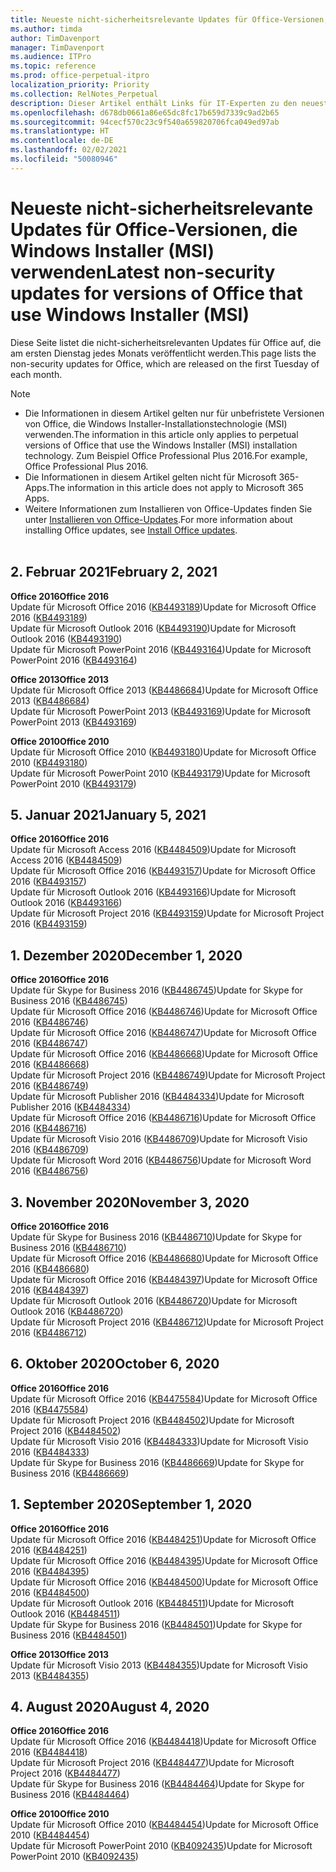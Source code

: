 ```yaml
---
title: Neueste nicht-sicherheitsrelevante Updates für Office-Versionen, die Windows Installer (MSI) verwenden
ms.author: timda
author: TimDavenport
manager: TimDavenport
ms.audience: ITPro
ms.topic: reference
ms.prod: office-perpetual-itpro
localization_priority: Priority
ms.collection: RelNotes_Perpetual
description: Dieser Artikel enthält Links für IT-Experten zu den neuesten nicht-sicherheitsrelevanten Updateinformationen für dauerhafte Versionen von Office 2016, Office 2013 und Office 2010
ms.openlocfilehash: d678db0661a86e65dc8fc17b659d7339c9ad2b65
ms.sourcegitcommit: 94cecf570c23c9f540a659820706fca049ed97ab
ms.translationtype: HT
ms.contentlocale: de-DE
ms.lasthandoff: 02/02/2021
ms.locfileid: "50080946"
---
```

# <a name="latest-non-security-updates-for-versions-of-office-that-use-windows-installer-msi"></a><span data-ttu-id="492a2-103">Neueste nicht-sicherheitsrelevante Updates für Office-Versionen, die Windows Installer (MSI) verwenden</span><span class="sxs-lookup"><span data-stu-id="492a2-103">Latest non-security updates for versions of Office that use Windows Installer (MSI)</span></span>

<span data-ttu-id="492a2-104">Diese Seite listet die nicht-sicherheitsrelevanten Updates für Office auf, die am ersten Dienstag jedes Monats veröffentlicht werden.</span><span class="sxs-lookup"><span data-stu-id="492a2-104">This page lists the non-security updates for Office, which are released on the first Tuesday of each month.</span></span>

> [!NOTE]
> - <span data-ttu-id="492a2-105">Die Informationen in diesem Artikel gelten nur für unbefristete Versionen von Office, die Windows Installer-Installationstechnologie (MSI) verwenden.</span><span class="sxs-lookup"><span data-stu-id="492a2-105">The information in this article only applies to perpetual versions of Office that use the Windows Installer (MSI) installation technology.</span></span> <span data-ttu-id="492a2-106">Zum Beispiel Office Professional Plus 2016.</span><span class="sxs-lookup"><span data-stu-id="492a2-106">For example, Office Professional Plus 2016.</span></span>
> - <span data-ttu-id="492a2-107">Die Informationen in diesem Artikel gelten nicht für Microsoft 365-Apps.</span><span class="sxs-lookup"><span data-stu-id="492a2-107">The information in this article does not apply to Microsoft 365 Apps.</span></span>
> - <span data-ttu-id="492a2-108">Weitere Informationen zum Installieren von Office-Updates finden Sie unter [Installieren von Office-Updates](https://support.office.com/article/2ab296f3-7f03-43a2-8e50-46de917611c5).</span><span class="sxs-lookup"><span data-stu-id="492a2-108">For more information about installing Office updates, see [Install Office updates](https://support.office.com/article/2ab296f3-7f03-43a2-8e50-46de917611c5).</span></span>
<br/><br/>

## <a name="february-2-2021"></a><span data-ttu-id="492a2-109">2. Februar 2021</span><span class="sxs-lookup"><span data-stu-id="492a2-109">February 2, 2021</span></span>
<span data-ttu-id="492a2-110">**Office 2016**</span><span class="sxs-lookup"><span data-stu-id="492a2-110">**Office 2016**</span></span><br/>
<span data-ttu-id="492a2-111">Update für Microsoft Office 2016 ([KB4493189](https://support.microsoft.com/help/4493189))</span><span class="sxs-lookup"><span data-stu-id="492a2-111">Update for Microsoft Office 2016 ([KB4493189](https://support.microsoft.com/help/4493189))</span></span> </br> <span data-ttu-id="492a2-112">Update für Microsoft Outlook 2016 ([KB4493190](https://support.microsoft.com/help/4493190))</span><span class="sxs-lookup"><span data-stu-id="492a2-112">Update for Microsoft Outlook 2016 ([KB4493190](https://support.microsoft.com/help/4493190))</span></span> </br> <span data-ttu-id="492a2-113">Update für Microsoft PowerPoint 2016 ([KB4493164](https://support.microsoft.com/help/4493164))</span><span class="sxs-lookup"><span data-stu-id="492a2-113">Update for Microsoft PowerPoint 2016 ([KB4493164](https://support.microsoft.com/help/4493164))</span></span> </br> 

<span data-ttu-id="492a2-114">**Office 2013**</span><span class="sxs-lookup"><span data-stu-id="492a2-114">**Office 2013**</span></span><br/>
<span data-ttu-id="492a2-115">Update für Microsoft Office 2013 ([KB4486684](https://support.microsoft.com/help/4486684))</span><span class="sxs-lookup"><span data-stu-id="492a2-115">Update for Microsoft Office 2013 ([KB4486684](https://support.microsoft.com/help/4486684))</span></span> </br>
<span data-ttu-id="492a2-116">Update für Microsoft PowerPoint 2013 ([KB4493169](https://support.microsoft.com/help/4493169))</span><span class="sxs-lookup"><span data-stu-id="492a2-116">Update for Microsoft PowerPoint 2013 ([KB4493169](https://support.microsoft.com/help/4493169))</span></span> </br>

<span data-ttu-id="492a2-117">**Office 2010**</span><span class="sxs-lookup"><span data-stu-id="492a2-117">**Office 2010**</span></span><br/>
<span data-ttu-id="492a2-118">Update für Microsoft Office 2010 ([KB4493180](https://support.microsoft.com/help/4493180))</span><span class="sxs-lookup"><span data-stu-id="492a2-118">Update for Microsoft Office 2010 ([KB4493180](https://support.microsoft.com/help/4493180))</span></span> </br>
<span data-ttu-id="492a2-119">Update für Microsoft PowerPoint 2010 ([KB4493179](https://support.microsoft.com/help/4493179))</span><span class="sxs-lookup"><span data-stu-id="492a2-119">Update for Microsoft PowerPoint 2010 ([KB4493179](https://support.microsoft.com/help/4493179))</span></span></br>


## <a name="january-5-2021"></a><span data-ttu-id="492a2-120">5. Januar 2021</span><span class="sxs-lookup"><span data-stu-id="492a2-120">January 5, 2021</span></span>
<span data-ttu-id="492a2-121">**Office 2016**</span><span class="sxs-lookup"><span data-stu-id="492a2-121">**Office 2016**</span></span></br>
<span data-ttu-id="492a2-122">Update für Microsoft Access 2016 ([KB4484509](https://support.microsoft.com/help/4484509))</span><span class="sxs-lookup"><span data-stu-id="492a2-122">Update for Microsoft Access 2016 ([KB4484509](https://support.microsoft.com/help/4484509))</span></span> </br>
<span data-ttu-id="492a2-123">Update für Microsoft Office 2016 ([KB4493157](https://support.microsoft.com/help/4493157))</span><span class="sxs-lookup"><span data-stu-id="492a2-123">Update for Microsoft Office 2016 ([KB4493157](https://support.microsoft.com/help/4493157))</span></span> </br>
<span data-ttu-id="492a2-124">Update für Microsoft Outlook 2016 ([KB4493166](https://support.microsoft.com/help/4493166))</span><span class="sxs-lookup"><span data-stu-id="492a2-124">Update for Microsoft Outlook 2016 ([KB4493166](https://support.microsoft.com/help/4493166))</span></span> </br>
<span data-ttu-id="492a2-125">Update für Microsoft Project 2016 ([KB4493159](https://support.microsoft.com/help/4493159))</span><span class="sxs-lookup"><span data-stu-id="492a2-125">Update for Microsoft Project 2016 ([KB4493159](https://support.microsoft.com/help/4493159))</span></span> </br>


## <a name="december-1-2020"></a><span data-ttu-id="492a2-126">1. Dezember 2020</span><span class="sxs-lookup"><span data-stu-id="492a2-126">December 1, 2020</span></span>
<span data-ttu-id="492a2-127">**Office 2016**</span><span class="sxs-lookup"><span data-stu-id="492a2-127">**Office 2016**</span></span><br/>
<span data-ttu-id="492a2-128">Update für Skype for Business 2016 ([KB4486745](https://support.microsoft.com/help/4486745))</span><span class="sxs-lookup"><span data-stu-id="492a2-128">Update for Skype for Business 2016 ([KB4486745](https://support.microsoft.com/help/4486745))</span></span> <br/>
<span data-ttu-id="492a2-129">Update für Microsoft Office 2016 ([KB4486746](https://support.microsoft.com/help/4486746))</span><span class="sxs-lookup"><span data-stu-id="492a2-129">Update for Microsoft Office 2016 ([KB4486746](https://support.microsoft.com/help/4486746))</span></span> <br/> <span data-ttu-id="492a2-130">Update für Microsoft Office 2016 ([KB4486747](https://support.microsoft.com/help/4486747))</span><span class="sxs-lookup"><span data-stu-id="492a2-130">Update for Microsoft Office 2016 ([KB4486747](https://support.microsoft.com/help/4486747))</span></span> <br/> <span data-ttu-id="492a2-131">Update für Microsoft Office 2016 ([KB4486668](https://support.microsoft.com/help/4486668))</span><span class="sxs-lookup"><span data-stu-id="492a2-131">Update for Microsoft Office 2016 ([KB4486668](https://support.microsoft.com/help/4486668))</span></span> <br/>
<span data-ttu-id="492a2-132">Update für Microsoft Project 2016 ([KB4486749](https://support.microsoft.com/help/4486749))</span><span class="sxs-lookup"><span data-stu-id="492a2-132">Update for Microsoft Project 2016 ([KB4486749](https://support.microsoft.com/help/4486749))</span></span> <br/> <span data-ttu-id="492a2-133">Update für Microsoft Publisher 2016 ([KB4484334](https://support.microsoft.com/help/4484334))</span><span class="sxs-lookup"><span data-stu-id="492a2-133">Update for Microsoft Publisher 2016 ([KB4484334](https://support.microsoft.com/help/4484334))</span></span> <br/> <span data-ttu-id="492a2-134">Update für Microsoft Office 2016 ([KB4486716](https://support.microsoft.com/help/4486716))</span><span class="sxs-lookup"><span data-stu-id="492a2-134">Update for Microsoft Office 2016 ([KB4486716](https://support.microsoft.com/help/4486716))</span></span> <br/> <span data-ttu-id="492a2-135">Update für Microsoft Visio 2016 ([KB4486709](https://support.microsoft.com/help/4486709))</span><span class="sxs-lookup"><span data-stu-id="492a2-135">Update for Microsoft Visio 2016 ([KB4486709](https://support.microsoft.com/help/4486709))</span></span> <br/>
<span data-ttu-id="492a2-136">Update für Microsoft Word 2016 ([KB4486756](https://support.microsoft.com/help/4486756))</span><span class="sxs-lookup"><span data-stu-id="492a2-136">Update for Microsoft Word 2016 ([KB4486756](https://support.microsoft.com/help/4486756))</span></span> <br/> 


## <a name="november-3-2020"></a><span data-ttu-id="492a2-137">3. November 2020</span><span class="sxs-lookup"><span data-stu-id="492a2-137">November 3, 2020</span></span>
<span data-ttu-id="492a2-138">**Office 2016**</span><span class="sxs-lookup"><span data-stu-id="492a2-138">**Office 2016**</span></span><br/>
<span data-ttu-id="492a2-139">Update für Skype for Business 2016 ([KB4486710](https://support.microsoft.com/help/4486710))</span><span class="sxs-lookup"><span data-stu-id="492a2-139">Update for Skype for Business 2016 ([KB4486710](https://support.microsoft.com/help/4486710))</span></span> <br/>
<span data-ttu-id="492a2-140">Update für Microsoft Office 2016 ([KB4486680](https://support.microsoft.com/help/4486680))</span><span class="sxs-lookup"><span data-stu-id="492a2-140">Update for Microsoft Office 2016 ([KB4486680](https://support.microsoft.com/help/4486680))</span></span> <br/>
<span data-ttu-id="492a2-141">Update für Microsoft Office 2016 ([KB4484397](https://support.microsoft.com/help/4484397))</span><span class="sxs-lookup"><span data-stu-id="492a2-141">Update for Microsoft Office 2016 ([KB4484397](https://support.microsoft.com/help/4484397))</span></span> <br/>
<span data-ttu-id="492a2-142">Update für Microsoft Outlook 2016 ([KB4486720](https://support.microsoft.com/help/4486720))</span><span class="sxs-lookup"><span data-stu-id="492a2-142">Update for Microsoft Outlook 2016 ([KB4486720](https://support.microsoft.com/help/4486720))</span></span> <br/>
<span data-ttu-id="492a2-143">Update für Microsoft Project 2016 ([KB4486712](https://support.microsoft.com/help/4486712))</span><span class="sxs-lookup"><span data-stu-id="492a2-143">Update for Microsoft Project 2016 ([KB4486712](https://support.microsoft.com/help/4486712))</span></span> <br/>


## <a name="october-6-2020"></a><span data-ttu-id="492a2-144">6. Oktober 2020</span><span class="sxs-lookup"><span data-stu-id="492a2-144">October 6, 2020</span></span>
<span data-ttu-id="492a2-145">**Office 2016**</span><span class="sxs-lookup"><span data-stu-id="492a2-145">**Office 2016**</span></span><br/>
<span data-ttu-id="492a2-146">Update für Microsoft Office 2016 ([KB4475584](https://support.microsoft.com/help/4475584))</span><span class="sxs-lookup"><span data-stu-id="492a2-146">Update for Microsoft Office 2016 ([KB4475584](https://support.microsoft.com/help/4475584))</span></span><br/>
<span data-ttu-id="492a2-147">Update für Microsoft Project 2016 ([KB4484502](https://support.microsoft.com/help/4484502))</span><span class="sxs-lookup"><span data-stu-id="492a2-147">Update for Microsoft Project 2016 ([KB4484502](https://support.microsoft.com/help/4484502))</span></span><br/>
<span data-ttu-id="492a2-148">Update für Microsoft Visio 2016 ([KB4484333](https://support.microsoft.com/help/4484333))</span><span class="sxs-lookup"><span data-stu-id="492a2-148">Update for Microsoft Visio 2016 ([KB4484333](https://support.microsoft.com/help/4484333))</span></span><br/>
<span data-ttu-id="492a2-149">Update für Skype for Business 2016 ([KB4486669](https://support.microsoft.com/help/4486669))</span><span class="sxs-lookup"><span data-stu-id="492a2-149">Update for Skype for Business 2016 ([KB4486669](https://support.microsoft.com/help/4486669))</span></span><br/> 

## <a name="september-1-2020"></a><span data-ttu-id="492a2-150">1. September 2020</span><span class="sxs-lookup"><span data-stu-id="492a2-150">September 1, 2020</span></span>
<span data-ttu-id="492a2-151">**Office 2016**</span><span class="sxs-lookup"><span data-stu-id="492a2-151">**Office 2016**</span></span><br/>
<span data-ttu-id="492a2-152">Update für Microsoft Office 2016 ([KB4484251](https://support.microsoft.com/help/4484251))</span><span class="sxs-lookup"><span data-stu-id="492a2-152">Update for Microsoft Office 2016 ([KB4484251](https://support.microsoft.com/help/4484251))</span></span><br/>
<span data-ttu-id="492a2-153">Update für Microsoft Office 2016 ([KB4484395](https://support.microsoft.com/help/4484395))</span><span class="sxs-lookup"><span data-stu-id="492a2-153">Update for Microsoft Office 2016 ([KB4484395](https://support.microsoft.com/help/4484395))</span></span><br/> <span data-ttu-id="492a2-154">Update für Microsoft Office 2016 ([KB4484500](https://support.microsoft.com/help/4484500))</span><span class="sxs-lookup"><span data-stu-id="492a2-154">Update for Microsoft Office 2016 ([KB4484500](https://support.microsoft.com/help/4484500))</span></span> <br/>
<span data-ttu-id="492a2-155">Update für Microsoft Outlook 2016 ([KB4484511](https://support.microsoft.com/help/4484511))</span><span class="sxs-lookup"><span data-stu-id="492a2-155">Update for Microsoft Outlook 2016 ([KB4484511](https://support.microsoft.com/help/4484511))</span></span> <br/>
<span data-ttu-id="492a2-156">Update für Skype for Business 2016 ([KB4484501](https://support.microsoft.com/help/4484501))</span><span class="sxs-lookup"><span data-stu-id="492a2-156">Update for Skype for Business 2016 ([KB4484501](https://support.microsoft.com/help/4484501))</span></span> <br/>

<span data-ttu-id="492a2-157">**Office 2013**</span><span class="sxs-lookup"><span data-stu-id="492a2-157">**Office 2013**</span></span><br/>
<span data-ttu-id="492a2-158">Update für Microsoft Visio 2013 ([KB4484355](https://support.microsoft.com/help/4484355))</span><span class="sxs-lookup"><span data-stu-id="492a2-158">Update for Microsoft Visio 2013 ([KB4484355](https://support.microsoft.com/help/4484355))</span></span><br/>

## <a name="august-4-2020"></a><span data-ttu-id="492a2-159">4. August 2020</span><span class="sxs-lookup"><span data-stu-id="492a2-159">August 4, 2020</span></span>

<span data-ttu-id="492a2-160">**Office 2016**</span><span class="sxs-lookup"><span data-stu-id="492a2-160">**Office 2016**</span></span><br/>
<span data-ttu-id="492a2-161">Update für Microsoft Office 2016 ([KB4484418](https://support.microsoft.com/help/4484418))</span><span class="sxs-lookup"><span data-stu-id="492a2-161">Update for Microsoft Office 2016 ([KB4484418](https://support.microsoft.com/help/4484418))</span></span><br/> <span data-ttu-id="492a2-162">Update für Microsoft Project 2016 ([KB4484477](https://support.microsoft.com/help/4484477))</span><span class="sxs-lookup"><span data-stu-id="492a2-162">Update for Microsoft Project 2016 ([KB4484477](https://support.microsoft.com/help/4484477))</span></span><br/>
<span data-ttu-id="492a2-163">Update für Skype for Business 2016 ([KB4484464](https://support.microsoft.com/help/4484464))</span><span class="sxs-lookup"><span data-stu-id="492a2-163">Update for Skype for Business 2016 ([KB4484464](https://support.microsoft.com/help/4484464))</span></span><br/> 

<span data-ttu-id="492a2-164">**Office 2010**</span><span class="sxs-lookup"><span data-stu-id="492a2-164">**Office 2010**</span></span><br/>
<span data-ttu-id="492a2-165">Update für Microsoft Office 2010 ([KB4484454](https://support.microsoft.com/help/4484454))</span><span class="sxs-lookup"><span data-stu-id="492a2-165">Update for Microsoft Office 2010 ([KB4484454](https://support.microsoft.com/help/4484454))</span></span><br/> <span data-ttu-id="492a2-166">Update für Microsoft PowerPoint 2010 ([KB4092435](https://support.microsoft.com/help/4092435))</span><span class="sxs-lookup"><span data-stu-id="492a2-166">Update for Microsoft PowerPoint 2010 ([KB4092435](https://support.microsoft.com/help/4092435))</span></span><br/> 

</br>